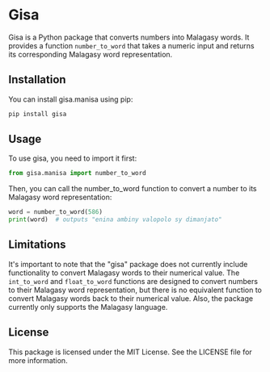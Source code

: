 # Gisa

Gisa is a Python package that converts numbers into Malagasy words. It provides a function `number_to_word` that takes a numeric input and returns its corresponding Malagasy word representation.

## Installation

You can install gisa.manisa using pip:

```bash
pip install gisa
```

## Usage

To use gisa, you need to import it first:

```python
from gisa.manisa import number_to_word
```

Then, you can call the number_to_word function to convert a number to its Malagasy word representation:

```python
word = number_to_word(586)
print(word)  # outputs "enina ambiny valopolo sy dimanjato"

```

## Limitations

It's important to note that the "gisa" package does not currently include functionality to convert Malagasy words to their numerical value. The `int_to_word` and `float_to_word` functions are designed to convert numbers to their Malagasy word representation, but there is no equivalent function to convert Malagasy words back to their numerical value. Also, the package currently only supports the Malagasy language.

## License

This package is licensed under the MIT License. See the LICENSE file for more information.
